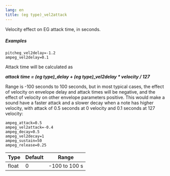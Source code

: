 ```yaml
---
lang: en
title: (eg type)_vel2attack
---
```

Velocity effect on EG attack time, in seconds.

##### Examples

```
pitcheg_vel2delay=-1.2
ampeg_vel2delay=0.1
```

Attack time will be calculated as

***attack time = (eg type)_delay + (eg type)_vel2delay * velocity / 127***

Range is -100 seconds to 100 seconds, but in most typical cases, the effect of
velocity on envelope delay and attack times will be negative, and the effect
of velocity on other envelope parameters positive. This would make a sound have
a faster attack and a slower decay when a note has higher velocity, with attack
of 0.5 seconds at 0 velocity and 0.1 seconds at 127 velocity:

```
ampeg_attack=0.5
ampeg_vel2attack=-0.4
ampeg_decay=0.5
ampeg_vel2decay=1
ampeg_sustain=50
ampeg_release=0.25
```

| Type  | Default | Range         |
| ---   | ---     | ---           |
| float | 0       | -100 to 100 s |
